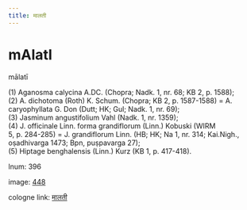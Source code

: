 ```yaml
---
title: मालती
---
```


# mAlatI

mālatī  <div n="P" />(1) Aganosma calycina A.DC. (Chopra; Nadk. 1, nr. 68; KB 2, p. 1588); <div n="P" />(2) A. dichotoma (Roth) K. Schum. (Chopra; KB 2, p. 1587-1588) = A. <div n="lb" />caryophyllata G. Don (Dutt; HK; Gul; Nadk. 1, nr. 69); <div n="P" />(3) Jasminum angustifolium Vahl (Nadk. 1, nr. 1359); <div n="P" />(4) J. officinale Linn. forma grandiflorum (Linn.) Kobuski (WIRM <div n="lb" />5, p. 284-285) = J. grandiflorum Linn. (HB; HK; Na 1, nr. 314; Kai.Nigh., <div n="lb" />oṣadhivarga 1473; Bpn, puṣpavarga 27); <div n="P" />(5) Hiptage benghalensis (Linn.) Kurz (KB 1, p. 417-418).

lnum: 396

image: [448](https://www.sanskrit-lexicon.uni-koeln.de/scans/csl-apidev/servepdf.php?dict=snp&page=448)

cologne link: [मालती](https://sanskrit-lexicon.uni-koeln.de/scans/csl-apidev/getword.php?dict=snp&key=मालती)

